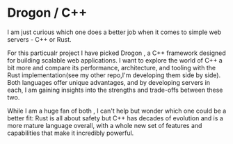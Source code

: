 # Drogon / C++

I am just curious which one does a better job when it comes to simple web servers - C++ or Rust.

For this particualr project I have picked Drogon , a C++ framework designed for building scalable web applications. 
I want to explore the world of C++ a bit more and compare its performance, architecture, and tooling with the Rust implementation(see my other repo,I'm developing them side by side). 
Both languages offer unique advantages, and by developing servers in each, I am gaining insights into the strengths and trade-offs between these two.

While I am a huge fan of both , I can't help but wonder which one could be a better fit: 
Rust is all about safety but C++ has decades of evolution and is a more mature language overall, 
with a whole new set of features and capabilities that make it incredibly powerful.



